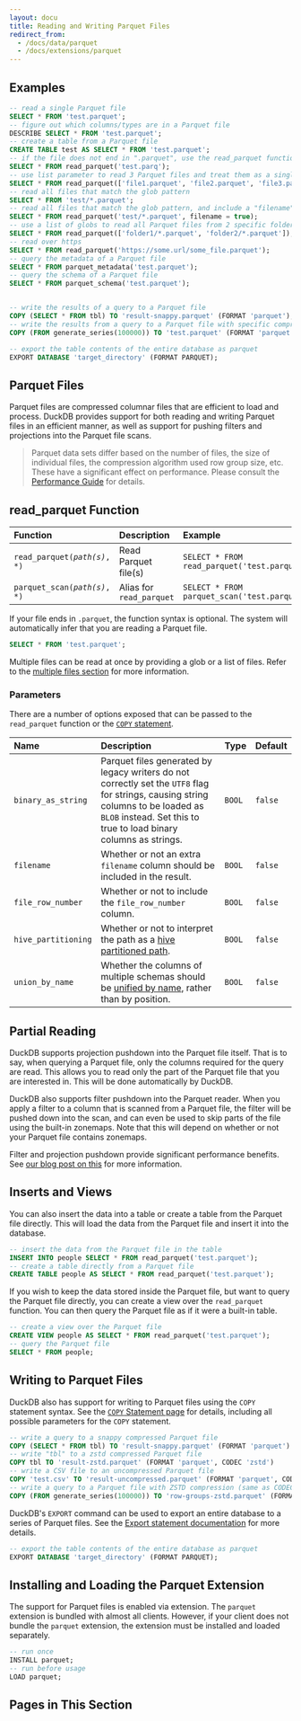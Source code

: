 ```yaml
---
layout: docu
title: Reading and Writing Parquet Files
redirect_from:
  - /docs/data/parquet
  - /docs/extensions/parquet
---
```


## Examples

```sql
-- read a single Parquet file
SELECT * FROM 'test.parquet';
-- figure out which columns/types are in a Parquet file
DESCRIBE SELECT * FROM 'test.parquet';
-- create a table from a Parquet file
CREATE TABLE test AS SELECT * FROM 'test.parquet';
-- if the file does not end in ".parquet", use the read_parquet function
SELECT * FROM read_parquet('test.parq');
-- use list parameter to read 3 Parquet files and treat them as a single table
SELECT * FROM read_parquet(['file1.parquet', 'file2.parquet', 'file3.parquet']);
-- read all files that match the glob pattern
SELECT * FROM 'test/*.parquet';
-- read all files that match the glob pattern, and include a "filename" column that specifies which file each row came from
SELECT * FROM read_parquet('test/*.parquet', filename = true);
-- use a list of globs to read all Parquet files from 2 specific folders
SELECT * FROM read_parquet(['folder1/*.parquet', 'folder2/*.parquet']);
-- read over https
SELECT * FROM read_parquet('https://some.url/some_file.parquet');
-- query the metadata of a Parquet file
SELECT * FROM parquet_metadata('test.parquet');
-- query the schema of a Parquet file
SELECT * FROM parquet_schema('test.parquet');


-- write the results of a query to a Parquet file
COPY (SELECT * FROM tbl) TO 'result-snappy.parquet' (FORMAT 'parquet');
-- write the results from a query to a Parquet file with specific compression and row_group_size
COPY (FROM generate_series(100000)) TO 'test.parquet' (FORMAT 'parquet', COMPRESSION 'zstd', ROW_GROUP_SIZE 100000);

-- export the table contents of the entire database as parquet
EXPORT DATABASE 'target_directory' (FORMAT PARQUET);
```

## Parquet Files

Parquet files are compressed columnar files that are efficient to load and process. DuckDB provides support for both reading and writing Parquet files in an efficient manner, as well as support for pushing filters and projections into the Parquet file scans.

> Parquet data sets differ based on the number of files, the size of individual files, the compression algorithm used row group size, etc. These have a significant effect on performance. Please consult the [Performance Guide](../../guides/performance/file-formats) for details.

## read_parquet Function

| Function | Description | Example |
|:--|:--|:-----|
| `read_parquet(`*`path(s)`*`, *)` | Read Parquet file(s)     | `SELECT * FROM read_parquet('test.parquet');` |
| `parquet_scan(`*`path(s)`*`, *)` | Alias for `read_parquet` | `SELECT * FROM parquet_scan('test.parquet');` |

If your file ends in `.parquet`, the function syntax is optional. The system will automatically infer that you are reading a Parquet file.

```sql
SELECT * FROM 'test.parquet';
```

Multiple files can be read at once by providing a glob or a list of files. Refer to the [multiple files section](../multiple_files/overview) for more information.

### Parameters

There are a number of options exposed that can be passed to the `read_parquet` function or the [`COPY` statement](../../sql/statements/copy).

| Name | Description | Type | Default |
|:--|:-----|:-|:-|
| `binary_as_string` | Parquet files generated by legacy writers do not correctly set the `UTF8` flag for strings, causing string columns to be loaded as `BLOB` instead. Set this to true to load binary columns as strings. | `BOOL` | `false` |
| `filename` | Whether or not an extra `filename` column should be included in the result. | `BOOL` | `false` |
| `file_row_number` | Whether or not to include the `file_row_number` column. | `BOOL` | `false` |
| `hive_partitioning` | Whether or not to interpret the path as a [hive partitioned path](../partitioning/hive_partitioning). | `BOOL` | `false` |
| `union_by_name` | Whether the columns of multiple schemas should be [unified by name](../multiple_files/combining_schemas), rather than by position. | `BOOL` | `false` |

## Partial Reading

DuckDB supports projection pushdown into the Parquet file itself. That is to say, when querying a Parquet file, only the columns required for the query are read. This allows you to read only the part of the Parquet file that you are interested in. This will be done automatically by DuckDB.

DuckDB also supports filter pushdown into the Parquet reader. When you apply a filter to a column that is scanned from a Parquet file, the filter will be pushed down into the scan, and can even be used to skip parts of the file using the built-in zonemaps. Note that this will depend on whether or not your Parquet file contains zonemaps.

Filter and projection pushdown provide significant performance benefits. See [our blog post on this](/2021/06/25/querying-parquet.html) for more information.

## Inserts and Views

You can also insert the data into a table or create a table from the Parquet file directly. This will load the data from the Parquet file and insert it into the database.

```sql
-- insert the data from the Parquet file in the table
INSERT INTO people SELECT * FROM read_parquet('test.parquet');
-- create a table directly from a Parquet file
CREATE TABLE people AS SELECT * FROM read_parquet('test.parquet');
```

If you wish to keep the data stored inside the Parquet file, but want to query the Parquet file directly, you can create a view over the `read_parquet` function. You can then query the Parquet file as if it were a built-in table.

```sql
-- create a view over the Parquet file
CREATE VIEW people AS SELECT * FROM read_parquet('test.parquet');
-- query the Parquet file
SELECT * FROM people;
```

## Writing to Parquet Files

DuckDB also has support for writing to Parquet files using the `COPY` statement syntax. See the [`COPY` Statement page](../../sql/statements/copy) for details, including all possible parameters for the `COPY` statement.

```sql
-- write a query to a snappy compressed Parquet file
COPY (SELECT * FROM tbl) TO 'result-snappy.parquet' (FORMAT 'parquet')
-- write "tbl" to a zstd compressed Parquet file
COPY tbl TO 'result-zstd.parquet' (FORMAT 'parquet', CODEC 'zstd')
-- write a CSV file to an uncompressed Parquet file
COPY 'test.csv' TO 'result-uncompressed.parquet' (FORMAT 'parquet', CODEC 'uncompressed')
-- write a query to a Parquet file with ZSTD compression (same as CODEC) and row_group_size
COPY (FROM generate_series(100000)) TO 'row-groups-zstd.parquet' (FORMAT PARQUET, COMPRESSION ZSTD, ROW_GROUP_SIZE 100000);
```

DuckDB's `EXPORT` command can be used to export an entire database to a series of Parquet files. See the [Export statement documentation](../../sql/statements/export) for more details.
```sql
-- export the table contents of the entire database as parquet
EXPORT DATABASE 'target_directory' (FORMAT PARQUET);
```

## Installing and Loading the Parquet Extension

The support for Parquet files is enabled via extension. The `parquet` extension is bundled with almost all clients. However, if your client does not bundle the `parquet` extension, the extension must be installed and loaded separately.

```sql
-- run once
INSTALL parquet;
-- run before usage
LOAD parquet;
```

## Pages in This Section

